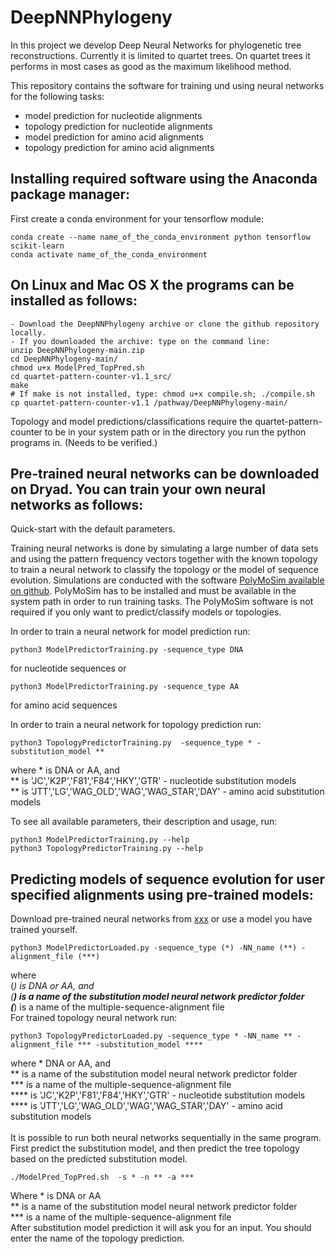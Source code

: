 # DeepNNPhylogeny
In this project we develop Deep Neural Networks for phylogenetic tree reconstructions. Currently it is limited to quartet trees. On quartet trees it performs in most cases as good as the maximum likelihood method.

This repository contains the software for training und using neural networks for the following tasks:
- model prediction for nucleotide alignments
- topology prediction for nucleotide alignments
- model prediction for amino acid alignments
- topology prediction for amino acid alignments

## Installing required software using the Anaconda package manager:
First create a conda environment for your tensorflow module: 
```
conda create --name name_of_the_conda_environment python tensorflow scikit-learn
conda activate name_of_the_conda_environment
```

## On Linux and Mac OS X the programs can be installed as follows:
```
- Download the DeepNNPhylogeny archive or clone the github repository locally.
- If you downloaded the archive: type on the command line:
unzip DeepNNPhylogeny-main.zip
cd DeepNNPhylogeny-main/
chmod u+x ModelPred_TopPred.sh
cd quartet-pattern-counter-v1.1_src/
make
# If make is not installed, type: chmod u+x compile.sh; ./compile.sh
cp quartet-pattern-counter-v1.1 /pathway/DeepNNPhylogeny-main/
```

Topology and model predictions/classifications require the quartet-pattern-counter to be in your system path or in the directory you run the python programs in.
(Needs to be verified.)

## Pre-trained neural networks can be downloaded on Dryad. You can train your own neural networks as follows: 
Quick-start with the default parameters.

Training neural networks is done by simulating a large number of data sets and using the pattern frequency vectors together with the known topology
to train a neural network to classify the topology or the model of sequence evolution. Simulations are conducted with the software [PolyMoSim available on github](https://github.com/cmayer/PolyMoSim). PolyMoSim has to be installed and must be available in the system path in order to run training tasks. The PolyMoSim software is not required if you only want to predict/classify models or topologies.

In order to train a neural network for model prediction run:
```
python3 ModelPredictorTraining.py -sequence_type DNA
```
for nucleotide sequences
or 
```
python3 ModelPredictorTraining.py -sequence_type AA
```
for amino acid sequences 

In order to train a neural network for topology prediction run:
```
python3 TopologyPredictorTraining.py  -sequence_type * -substitution_model **
```
where * is DNA or AA, and <br />
** is 'JC','K2P','F81','F84','HKY','GTR' - nucleotide substitution models <br />
** is 'JTT','LG','WAG_OLD','WAG','WAG_STAR','DAY' - amino acid substitution models

To see all available parameters, their description and usage, run: 
```
python3 ModelPredictorTraining.py --help
python3 TopologyPredictorTraining.py --help
```
## Predicting models of sequence evolution for user specified alignments using pre-trained models: 

Download pre-trained neural networks from [xxx](https://www.dryadcom) or use a model you have trained yourself.

```
python3 ModelPredictorLoaded.py -sequence_type (*) -NN_name (**) -alignment_file (***)
```
where<br>
(*)   is DNA or AA, and <br>
(**)  is a name of the substitution model neural network predictor folder  <br>
(***) is a name of the multiple-sequence-alignment file <br>
For trained topology neural network run: 
```
python3 TopologyPredictorLoaded.py -sequence_type * -NN_name ** -alignment_file *** -substitution_model ****
```
where * DNA or AA, and <br />
** is a name of the substitution model neural network predictor folder  <br />
*** is a name of the multiple-sequence-alignment file <br />
**** is 'JC','K2P','F81','F84','HKY','GTR' - nucleotide substitution models <br />
**** is 'JTT','LG','WAG_OLD','WAG','WAG_STAR','DAY' - amino acid substitution models <br />
<br />
It is possible to run both neural networks sequentially in the same program. <br />
First predict the substitution model, and then 
predict the tree topology based on the predicted substitution model. 
```
./ModelPred_TopPred.sh  -s * -n ** -a *** 
```
Where * is DNA or AA <br />
** is a name of the substitution model neural network predictor folder  <br />
*** is a name of the multiple-sequence-alignment file <br />
After substitution model prediction it will ask you for an input. You should enter the name of the topology prediction.


